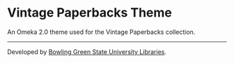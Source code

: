 # Vintage Paperbacks Theme

An Omeka 2.0 theme used for the Vintage Paperbacks collection.

-------

Developed by [Bowling Green State University Libraries](http://ul2.bgsu.edu/labs/).